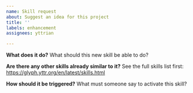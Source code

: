 ```yaml
---
name: Skill request
about: Suggest an idea for this project
title: ''
labels: enhancement
assignees: yttrian

---
```


**What does it do?**
What should this new skill be able to do?

**Are there any other skills already similar to it?**
See the full skills list first: https://glyph.yttr.org/en/latest/skills.html

**How should it be triggered?**
What must someone say to activate this skill?
